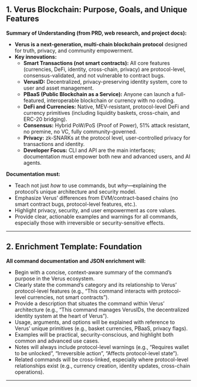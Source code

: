 


## 1. **Verus Blockchain: Purpose, Goals, and Unique Features**

**Summary of Understanding (from PRD, web research, and project docs):**
- **Verus is a next-generation, multi-chain blockchain protocol** designed for truth, privacy, and community empowerment.
- **Key innovations:**
  - **Smart Transactions (not smart contracts):** All core features (currencies, DeFi, identity, cross-chain, privacy) are protocol-level, consensus-validated, and not vulnerable to contract bugs.
  - **VerusID:** Decentralized, privacy-preserving identity system, core to user and asset management.
  - **PBaaS (Public Blockchain as a Service):** Anyone can launch a full-featured, interoperable blockchain or currency with no coding.
  - **DeFi and Currencies:** Native, MEV-resistant, protocol-level DeFi and currency primitives (including liquidity baskets, cross-chain, and ERC-20 bridging).
  - **Consensus:** Hybrid PoW/PoS (Proof of Power), 51% attack resistant, no premine, no VC, fully community-governed.
  - **Privacy:** zk-SNARKs at the protocol level, user-controlled privacy for transactions and identity.
  - **Developer Focus:** CLI and API are the main interfaces; documentation must empower both new and advanced users, and AI agents.

**Documentation must:**
- Teach not just *how* to use commands, but *why*—explaining the protocol’s unique architecture and security model.
- Emphasize Verus’ differences from EVM/contract-based chains (no smart contract bugs, protocol-level features, etc.).
- Highlight privacy, security, and user empowerment as core values.
- Provide clear, actionable examples and warnings for all commands, especially those with irreversible or security-sensitive effects.

---

## 2. **Enrichment Template: Foundation**

**All command documentation and JSON enrichment will:**
- Begin with a concise, context-aware summary of the command’s purpose in the Verus ecosystem.
- Clearly state the command’s category and its relationship to Verus’ protocol-level features (e.g., “This command interacts with protocol-level currencies, not smart contracts”).
- Provide a description that situates the command within Verus’ architecture (e.g., “This command manages VerusIDs, the decentralized identity system at the heart of Verus”).
- Usage, arguments, and options will be explained with reference to Verus’ unique primitives (e.g., basket currencies, PBaaS, privacy flags).
- Examples will be practical, security-conscious, and highlight both common and advanced use cases.
- Notes will always include protocol-level warnings (e.g., “Requires wallet to be unlocked”, “Irreversible action”, “Affects protocol-level state”).
- Related commands will be cross-linked, especially where protocol-level relationships exist (e.g., currency creation, identity updates, cross-chain operations).

---


